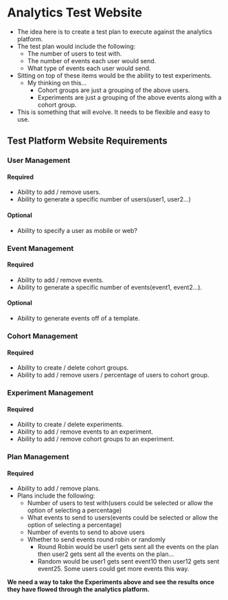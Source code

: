 # Analytics Test Website

- The idea here is to create a test plan to execute against the analytics platform.  
- The test plan would include the following:
  - The number of users to test with.
  - The number of events each user would send.
  - What type of events each user would send.
- Sitting on top of these items would be the ability to test experiments.
  - My thinking on this...
    - Cohort groups are just a grouping of the above users.
    - Experiments are just a grouping of the above events along with a cohort group.
- This is something that will evolve.  It needs to be flexible and easy to use.

## Test Platform Website Requirements

### User Management

#### Required

- Ability to add / remove users.
- Ability to generate a specific number of users(user1, user2…)

#### Optional

- Ability to specify a user as mobile or web?

### Event Management

#### Required

- Ability to add / remove events.
- Ability to generate a specific number of events(event1, event2…).

#### Optional

- Ability to generate events off of a template.

### Cohort Management

#### Required

- Ability to create / delete cohort groups.
- Ability to add / remove users / percentage of users to cohort group.

### Experiment Management

#### Required

- Ability to create / delete experiments.
- Ability to add / remove events to an experiment.
- Ability to add / remove cohort groups to an experiment.

### Plan Management

#### Required

- Ability to add / remove plans.
- Plans include the following:
  - Number of users to test with(users could be selected or allow the option of selecting a percentage)
  - What events to send to users(events could be selected or allow the option of selecting a percentage)
  - Number of events to send to above users
  - Whether to send events round robin or randomly
    - Round Robin would be user1 gets sent all the events on the plan then user2 gets sent all the events on the plan…
    - Random would be user1 gets sent event10 then user12 gets sent event25. Some users could get more events this way.

**We need a way to take the Experiments above and see the results once they have flowed through the analytics platform.**

